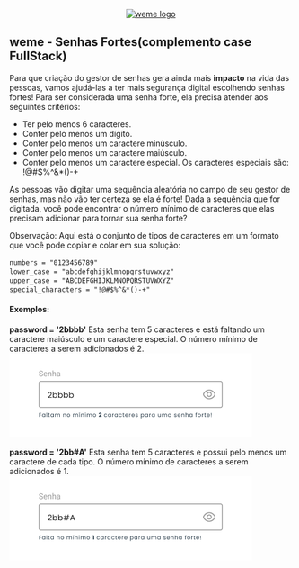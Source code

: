 <p align="center">
  <a href="https://www.weme.com.br/">
    <img src="https://uploads-ssl.webflow.com/64777a8d9e690fab7ae929ff/649bd8ed4b3a895b4e593264_Group%2083.svg" alt="weme logo" width="200" height="78"/>
  </a>
</p>

## weme - Senhas Fortes(complemento case FullStack)

Para que criação do gestor de senhas gera ainda mais **impacto** na vida das pessoas, vamos ajudá-las a ter mais segurança digital escolhendo senhas fortes! Para ser considerada uma senha forte, ela precisa atender aos seguintes critérios:

*   Ter pelo menos 6 caracteres.
*   Conter pelo menos um dígito.
*   Conter pelo menos um caractere minúsculo.
*   Conter pelo menos um caractere maiúsculo.
*   Conter pelo menos um caractere especial. Os caracteres especiais são: !@#$%^&*()-+

As pessoas vão digitar uma sequência aleatória no campo de seu gestor de senhas, mas não vão ter certeza se ela é forte! Dada a sequência que for digitada, você pode encontrar o número mínimo de caracteres que elas precisam adicionar para tornar sua senha forte?

Observação: Aqui está o conjunto de tipos de caracteres em um formato que você pode copiar e colar em sua solução:
```
numbers = "0123456789"
lower_case = "abcdefghijklmnopqrstuvwxyz"
upper_case = "ABCDEFGHIJKLMNOPQRSTUVWXYZ"
special_characters = "!@#$%^&*()-+"
```

#### Exemplos:
**password = '2bbbb'**
Esta senha tem 5 caracteres e está faltando um caractere maiúsculo e um caractere especial. O número mínimo de caracteres a serem adicionados é 2.
![strong pass example](https://github.com/wemeorg/techcase/blob/dev/passample1.png?raw=true)

**password = '2bb#A'**
Esta senha tem 5 caracteres e possui pelo menos um caractere de cada tipo. O número mínimo de caracteres a serem adicionados é 1.
![strong pass example](https://github.com/wemeorg/techcase/blob/dev/passample2.png?raw=true)
